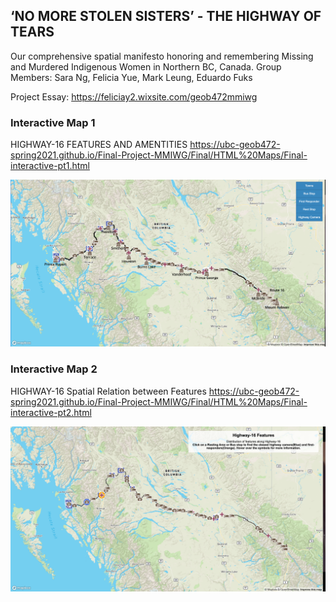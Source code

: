 ## ‘NO MORE STOLEN SISTERS’ - THE HIGHWAY OF TEARS
Our comprehensive spatial manifesto honoring and remembering Missing and Murdered Indigenous Women in Northern BC, Canada.
Group Members: Sara Ng, Felicia Yue, Mark Leung, Eduardo Fuks

Project Essay: https://feliciay2.wixsite.com/geob472mmiwg

### Interactive Map 1
HIGHWAY-16 FEATURES AND AMENTITIES 
https://ubc-geob472-spring2021.github.io/Final-Project-MMIWG/Final/HTML%20Maps/Final-interactive-pt1.html

![Interactive Map pt1](Final/472FinalPt1-FY.png)


### Interactive Map 2 
HIGHWAY-16 Spatial Relation between Features 
https://ubc-geob472-spring2021.github.io/Final-Project-MMIWG/Final/HTML%20Maps/Final-interactive-pt2.html

![Interactive Map pt2](Final/472FinalPt2-FY.png)
